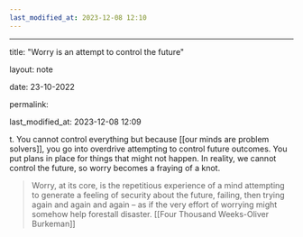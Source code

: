 ```yaml
---
last_modified_at: 2023-12-08 12:10
---
```

---

title: "Worry is an attempt to control the future"

layout: note

date: 23-10-2022

permalink:

last_modified_at: 2023-12-08 12:09

t. You cannot control everything but because [[our minds are problem solvers]], you go into overdrive attempting to control future outcomes. You put plans in place for things that might not happen. In reality, we cannot control the future, so worry becomes a fraying of a knot. 

> Worry, at its core, is the repetitious experience of a mind attempting to generate a feeling of security about the future, failing, then trying again and again and again – as if the very effort of worrying might somehow help forestall disaster.
> [[Four Thousand Weeks-Oliver Burkeman]]

